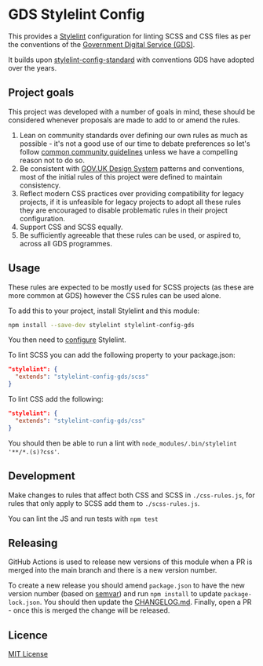 # GDS Stylelint Config

This provides a [Stylelint](https://stylelint.io/) configuration for linting
SCSS and CSS files as per the conventions of the [Government Digital Service
(GDS)](https://www.gov.uk/government/organisations/government-digital-service).

It builds upon [stylelint-config-standard][] with conventions GDS have adopted
over the years.

[stylelint-config-standard]: https://github.com/stylelint/stylelint-config-standard

## Project goals

This project was developed with a number of goals in mind, these should be
considered whenever proposals are made to add to or amend the rules.

1. Lean on community standards over defining our own rules as much as possible -
   it's not a good use of our time to debate preferences so let's follow [common
   community guidelines][stylelint-config-standard] unless we have a compelling
   reason not to do so.
1. Be consistent with [GOV.UK Design System][] patterns and conventions, most
   of the initial rules of this project were defined to maintain consistency.
1. Reflect modern CSS practices over providing compatibility for legacy
   projects, if it is unfeasible for legacy projects to adopt all these rules
   they are encouraged to disable problematic rules in their project
   configuration.
1. Support CSS and SCSS equally.
1. Be sufficiently agreeable that these rules can be used, or aspired to,
   across all GDS programmes.

[GOV.UK Design System]: https://design-system.service.gov.uk/

## Usage

These rules are expected to be mostly used for SCSS projects (as these are more
common at GDS) however the CSS rules can be used alone.

To add this to your project, install Stylelint and this module:

```bash
npm install --save-dev stylelint stylelint-config-gds
```

You then need to [configure](https://stylelint.io/user-guide/configure)
Stylelint.

To lint SCSS you can add the following property to your package.json:

```json
"stylelint": {
  "extends": "stylelint-config-gds/scss"
}
```

To lint CSS add the following:

```json
"stylelint": {
  "extends": "stylelint-config-gds/css"
}
```

You should then be able to run a lint with
`node_modules/.bin/stylelint '**/*.(s)?css'`.

## Development

Make changes to rules that affect both CSS and SCSS in `./css-rules.js`, for
rules that only apply to SCSS add them to `./scss-rules.js`.

You can lint the JS and run tests with `npm test`

## Releasing

GitHub Actions is used to release new versions of this module when a PR
is merged into the main branch and there is a new version number.

To create a new release you should amend `package.json` to have the new
version number (based on [semvar](https://semver.org/)) and run `npm install`
to update `package-lock.json`. You should then update the
[CHANGELOG.md](./CHANGELOG.md). Finally, open a PR - once this is merged
the change will be released.

## Licence

[MIT License](LICENCE)
